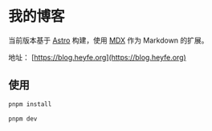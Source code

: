 # 我的博客

当前版本基于 [Astro](https://astro.build/) 构建，使用 [MDX](https://mdxjs.com/) 作为 Markdown 的扩展。

地址： [https://blog.heyfe.org](https://blog.heyfe.org)

## 使用

```bash
pnpm install
```

```bash
pnpm dev
```
